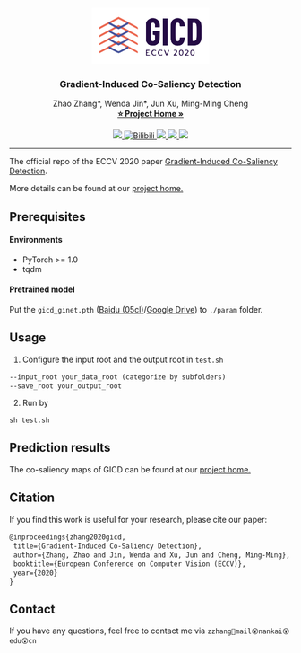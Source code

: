 <!-- PROJECT LOGO -->
<br />
<p align="center">
  <a href="https://github.com/othneildrew/Best-README-Template">
    <img src="img/GICD_LOGO.png" alt="Logo" width="210" height="100">
  </a>

  <h3 align="center">Gradient-Induced Co-Saliency Detection</h3>

  <p align="center">
    Zhao Zhang*, Wenda Jin*, Jun Xu, Ming-Ming Cheng
    <br />
    <a href="https://github.com/othneildrew/Best-README-Template"><strong>⭐ Project Home »</strong></a>
    <br />
    <!-- <a href="https://arxiv.org/abs/2004.13364" target="_black">[PDF]</a>
    <a href="#" target="_black">[Code]</a>
    <a href="https://www.bilibili.com/video/BV1y5411a7Rq/" target="_black">[Short Video]</a>
    <a href="https://www.bilibili.com/video/BV1bi4y137c6" target="_black">[Long Video]</a>
    <a href="#" target="_black">[Slides]</a>
    <a href="#" target="_black">[中译版]</a>
    <a href="./papers/20_GICD/bibtex.txt" target="_black">[bib]</a>
    <br />
    <br /> -->
  </p>
</p>
<p align="center">
  <a href="https://arxiv.org/abs/2004.13364">
    <img src="https://img.shields.io/badge/PDF-arXiv-brightgreen" target="_blank" />
  </a>
  <a href="https://www.bilibili.com/video/BV1y5411a7Rq/">
    <img alt="Bilibili" src="https://img.shields.io/badge/Short%20Video-%5B1M%5D-orange" target="_blank" />
  </a>
  <a alt="Bilibili" href="https://www.bilibili.com/video/BV1bi4y137c6">
    <img src="https://img.shields.io/badge/Long%20Video-%5B5M%5D-blue" />
  </a>
  <a href="#">
    <img src="https://img.shields.io/badge/Slides-%5B16M%5D-yellow">
  </a>
  <a href="#">
    <img src="https://img.shields.io/badge/%E4%B8%AD%E8%AF%91%E7%89%88-%5B5M%5D-red">
  </a>
</p>


***
The official repo of the ECCV 2020 paper 
[Gradient-Induced Co-Saliency Detection](https://arxiv.org/abs/2004.13364).

More details can be found at our [project home.](http://zhaozhang.net/coca.html)



## Prerequisites
#### Environments
* PyTorch >= 1.0
* tqdm
#### Pretrained model
Put the `gicd_ginet.pth` ([Baidu (05cl)](https://pan.baidu.com/s/1UF3wXY3MKdBLP_r7jppz6Q)/[Google Drive](https://drive.google.com/file/d/1gFA16C9m7GXli0TP501cofw0Bzt7-1CS/view?usp=sharing)) to `./param` folder.

<!-- USAGE EXAMPLES -->
## Usage
1. Configure the input root and the output root in `test.sh`

``` 
--input_root your_data_root (categorize by subfolders)
--save_root your_output_root
```

2. Run by
```
sh test.sh
```
## Prediction results
The co-saliency maps of GICD can be found at our [project home.](http://zhaozhang.net/coca.html)

## Citation
If you find this work is useful for your research, please cite our paper:
```
@inproceedings{zhang2020gicd,
 title={Gradient-Induced Co-Saliency Detection},
 author={Zhang, Zhao and Jin, Wenda and Xu, Jun and Cheng, Ming-Ming},
 booktitle={European Conference on Computer Vision (ECCV)},
 year={2020}
}
```

## Contact
If you have any questions, feel free to contact me via `zzhang🥳mail😲nankai😲edu😲cn`